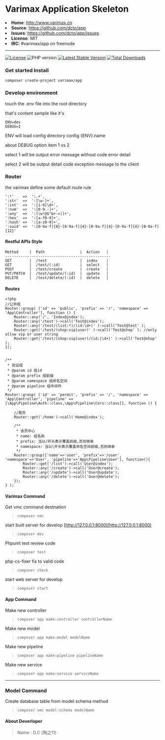 # Varimax Application Skeleton

<li><strong>Home</strong>: <a href="http://www.varimax.cn">http://www.varimax.cn</a>
<li><strong>Source</strong>: <a href="https://github.com/dcto/app">https://github.com/dcto/app</a>
<li><strong>Issues</strong>: <a href="https://github.com/dcto/app/issues">https://github.com/dcto/app/issues</a>
<li><strong>License</strong>: MIT
<li><strong>IRC</strong>: #varimax/app on freenode

___

 <a href="https://packagist.org/packages/varimax/app"><img src="https://img.shields.io/packagist/l/varimax/app" alt="License"></a> <img src="https://img.shields.io/packagist/php-v/varimax/app" alt="PHP version"> <a href="https://packagist.org/packages/varimax/app"><img src="https://img.shields.io/github/v/release/dcto/app" alt="Latest Stable Version"></a>  <a href="https://packagist.org/packages/varimax/app"><img src="https://img.shields.io/packagist/dt/varimax/app" alt="Total Downloads"></a>

### Get started Install

```
composer create-project varimax/app
```

### Develop environment

touch the .env file into the root directory

that's content sample like it's

```
ENV=dev
DEBUG=2
```

ENV will load config directory config {ENV}.name

about DEBUG option item 1 vs 2

select 1 will be output error message without code error detail

select 2 will be output detail code exception message to the client

### Router

the varimax define some default route rule

```
':*'    =>  ':.+',
':str'  =>  ':[\w-]+',
':int'  =>  ':[1-9]\d+',
':num'  =>  ':[0-9.-]+',
':any'  =>  ':[\w!@$^&+-=|]+',
':hex'  =>  ':[a-f0-9]+',
':hash' =>  ':[a-z0-9]+',
':uuid' =>  ':[0-9a-f]{8}-[0-9a-f]{4}-[0-9a-f]{4}-[0-9a-f]{4}-[0-9a-f]{12}'
```

#### Restful APIs Style

```
Method     |  Path                |  Action   |
------------------------------------------------
GET        |  /test               |  index    |
GET        |  /test/(:id)         |  select   |
POST       |  /test/create        |  create   |
PUT/PATCH  |  /test/update/(:id)  |  update   |
DELETE     |  /test/delete/(:id)  |  delete   |
```

#### Routes

```
<?php
//公共组
Router::group( ['id' => 'public', 'prefix' => '/', 'namespace' => 'App\Controller'], function () {  
    Router::any('/', 'Index@index');
    Router::any('/test')->call('Test@index');
    Router::any('/test/(list:*)/(id:\d+)' )->call('Test@test' );
    Router::get('/test/(shop:vip|user)' )->call('Test@shop' ); //only allow vip or user string
    Router::get('/test/(shop:vip|user)/(id:|\d+)' )->call('Test@shop' );
});


/**
 * 验证组
 * @param id 组id
 * @param prefix 组前缀
 * @param namespace 组命名空间
 * @param pipeline 组中间件
 */
Router::group( ['id' => 'permit', 'prefix' => '/', 'namespace' => 'App\Controller', 'pipeline' => [\App\Pipeline\Auth::class,\App\Pipeline\Cors::class]], function () {    
   
    //首页
    Router::get('/home')->call('Home@index');
    
    /**
     * 会员中心
     * name: 组名称
     * prefix: 当以/开头表示覆盖前缀,否则继承
     * namespace: 当以\开头表示覆盖命名空间前缀,否则继承
     */
    Router::group(['name'=>'user', 'prefix'=>'/user', 'namespace'=>'User', 'pipeline'=>'App\Pipeline\User'], function(){
        Router::get('/list')->call('User@index');
        Router::any('/create')->call('User@create');
        Router::any('/update')->call('User@update');
        Router::any('/delete')->call('User@delete');
    });
} ); 
```

#### Varimax Command
Get vmc command destnation
> `composer vmc` 

start built server for develop [http://127.0.0.1:8000](http://127.0.0.1:8000)
> `composer dev`   

 Phpunit test review code
> `composer test`

php-cs-fixer fix to valid code
> `compsoer check` 

start web server for develop
> `composer start`  



#### App Command

Make new controller
> `composer app make:controller controllerName`

Make new model
> `composer app make:model modelName` 

Make new pipeline
> `composer app make:pipeline pipelineName`

Make new service
> `composer app make:service serviceName`
---
### Model Command

Create database table from model schema method
>`composer vmc model:schema modelName`



#### About Deverloper

> Name : D.C (陶之11)
